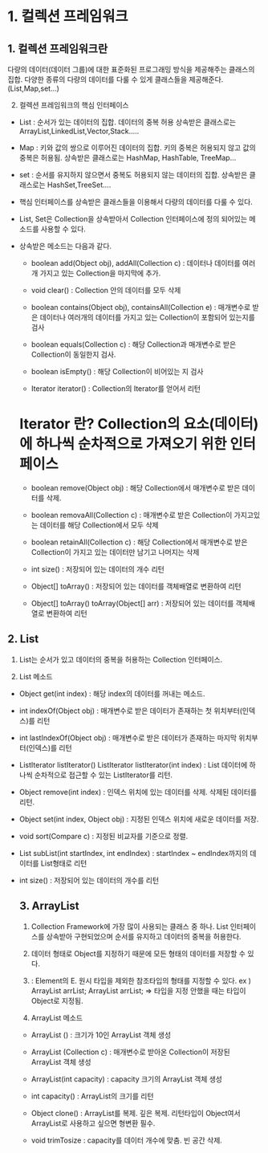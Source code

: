 # 1. 컬렉션 프레임워크
## 1. 컬렉션 프레임워크란
다량의 데이터(데이터 그룹)에 대한 표준화된 프로그래밍
방식을 제공해주는 클래스의 집합. 다양한 종류의 다량의
데이터를 다룰 수 있게 클래스들을 제공해준다.(List,Map,set...)

2. 컬렉션 프레임워크의 핵심 인터페이스
- List : 순서가 있는 데이터의 집합. 데이터의 중복 허용
  상속받은 클래스로는 ArrayList,LinkedList,Vector,Stack.....

- Map : 키와 값의 쌍으로 이루어진 데이터의 집합. 
키의 중복은 허용되지 않고 값의 중복은 허용됨. 상속받은 클래스로는
HashMap, HashTable, TreeMap...

- set : 순서를 유지하지 않으면서 중복도 허용되지 않는
 데이터의 집합. 상속받은 클래스로는 HashSet,TreeSet....

 - 핵심 인터페이스를 상속받은 클래스들을 이용해서
 다량의 데이터를 다룰 수 있다.

 - List, Set은 Collection을 상속받아서 Collection 인터페이스에
 정의 되어있는 메소드를 사용할 수 있다.

 - 상속받은 메소드는 다음과 같다.
     - boolean add(Object obj), addAll(Collection c)
      : 데이터나 데이터를 여러개 가지고 있는 Collection을 마지막에 추가.
     - void clear() : Collection 안의 데이터를 모두 삭제

     - boolean contains(Object obj), containsAll(Collection e)
      : 매개변수로 받은 데이터나 여러개의 데이터를 가지고 있는
        Collection이 포함되어 있는지를 검사

     - boolean equals(Collection c) : 해당
       Collection과 매개변수로 받은 Collection이 동일한지 검사.    

     - boolean isEmpty() : 해당 Collection이 비어있는 지 검사
     - Iterator iterator() : Collection의 Iterator를 얻어서 리턴
     # Iterator 란? Collection의 요소(데이터)에 하나씩 순차적으로 가져오기 위한 인터페이스
     - boolean remove(Object obj) : 해당 Collection에서 매개변수로 받은 데이터를 삭제.

     - boolean removaAll(Collection c) : 매개변수로 받은 Collection이
       가지고있는 데이터를 해당 Collection에서 모두 삭제

     - boolean retainAll(Collection c) : 해당 Collection에서 매개변수로 받은 Collection이
       가지고 있는 데이터만 남기고 나머지는 삭제

     - int size() : 저장되어 있는 데이터의 개수 리턴

     - Object[] toArray() : 저장되어 있는 데이터를 객체배열로 변환하여 리턴

     - Object[] toArray() toArray(Object[] arr) : 저장되어 있는 데이터를 객체배열로
       변환하여 리턴

## 2. List
1. List는 순서가 있고 데이터의 중복을 허용하는 Collection 인터페이스.

2. List 메소드
- Object get(int index) : 해당 index의 데이터를 꺼내는 메소드.

- int indexOf(Object obj) : 매개변수로 받은 데이터가 존재하는 첫 위치부터(인덱스)를 리턴

- int lastIndexOf(Object obj) : 매개변수로 받은 데이터가 존재하는 마지막 위치부터(인덱스)를 리턴

- ListIterator listIterator()
  ListIterator listIterator(int index) : List 데이터에
  하나씩 순차적으로 접근할 수 있는 ListIterator를 리턴.

- Object remove(int index) : 인덱스 위치에 있는
  데이터를 삭제. 삭제된 데이터를 리턴.

- Object set(int index, Object obj) : 지정된 인덱스 위치에 새로운 데이터를 저장.

- void sort(Compare c) : 지정된 비교자를 기준으로 정렬.

- List subList(int startIndex, int endIndex) : startIndex ~ endIndex까지의 
  데이터를 List형태로 리턴
- int size() : 저장되어 있는 데이터의 개수를 리턴

  ## 3. ArrayList
  1. Collection Framework에 가장 많이 사용되는 클래스 중 하나.
  List 인터페이스를 상속받아 구현되었으며 순서를 유지하고
  데이터의 중복을 허용한다.

  2. 데이터 형태로 Object를 지정하기 때문에 모든 형태의 데이터를
  저장할 수 있다.

  3. <E> : Element의 E. 원시 타입을 제외한 참조타입의 
  형태를 지정할 수 있다. ex ) ArrayList<Student> arrList;
  ArrayList<Integer> arrList; => 타입을 지정 안했을 때는 타입이 Object로 지정됨.

  4. ArrayList 메소드
  - ArrayList<T> () : 크기가 10인 ArrayList 객체 생성

  - ArrayList<T> (Collection c) : 매개변수로 받아온 Collection이 저장된
    ArrayList 객체 생성

  - ArrayList<T>(int capacity) : capacity 크기의 ArrayList 객체 생성

  - int capacity() : ArrayList의 크기를 리턴

  - Object clone() : ArrayList를 복제. 깊은 복제.
    리턴타입이 Object여서 ArrayList로 사용하고 싶으면
    형변환 필수.

  - void trimTosize : capacity를 데이터 개수에 맞춤. 빈 공간 삭제.
  